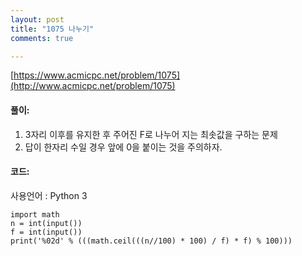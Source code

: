 ```yaml
---
layout: post
title: "1075 나누기"
comments: true

---
```

[https://www.acmicpc.net/problem/1075](http://www.acmicpc.net/problem/1075)

#### **풀이:**
1. 3자리 이후를 유지한 후 주어진 F로 나누어 지는 최솟값을 구하는 문제
2. 답이 한자리 수일 경우 앞에 0을 붙이는 것을 주의하자.

#### **코드:**
사용언어 : Python 3
```
import math
n = int(input())
f = int(input())
print('%02d' % (((math.ceil(((n//100) * 100) / f) * f) % 100)))
```